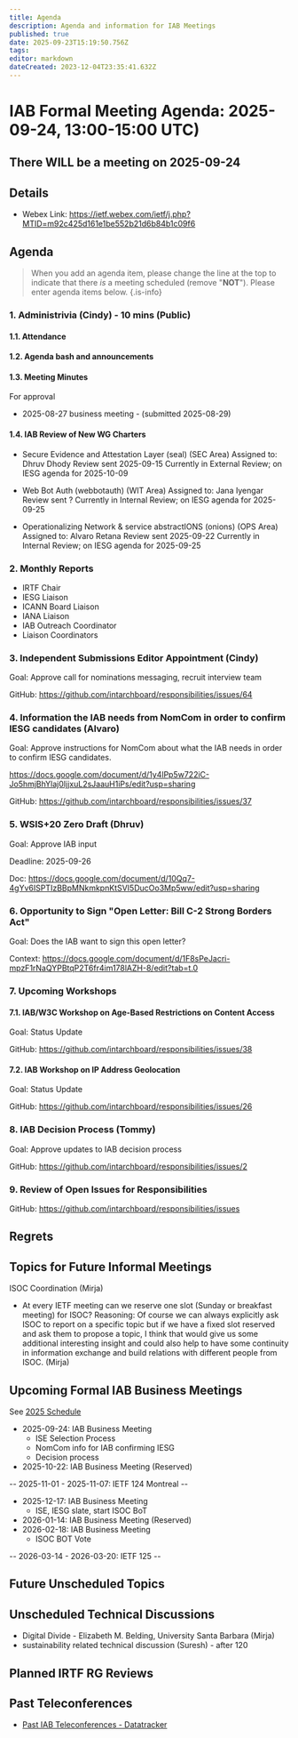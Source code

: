 ```yaml
---
title: Agenda
description: Agenda and information for IAB Meetings
published: true
date: 2025-09-23T15:19:50.756Z
tags: 
editor: markdown
dateCreated: 2023-12-04T23:35:41.632Z
---
```


# IAB Formal Meeting Agenda: 2025-09-24, 13:00-15:00 UTC)

## There WILL be a meeting on 2025-09-24

## Details

* Webex Link: https://ietf.webex.com/ietf/j.php?MTID=m92c425d161e1be552b21d6b84b1c09f6


## Agenda

> When you add an agenda item, please change the line at the top to indicate that there *is* a meeting scheduled (remove "**NOT**"). Please enter agenda items below.
{.is-info}

### 1. Administrivia (Cindy) - 10 mins (Public)

#### 1.1. Attendance

#### 1.2. Agenda bash and announcements

#### 1.3. Meeting Minutes

For approval

- 2025-08-27 business meeting - (submitted 2025-08-29) 

#### 1.4. IAB Review of New WG Charters

- Secure Evidence and Attestation Layer (seal) (SEC Area)
    Assigned to: Dhruv Dhody
    Review sent 2025-09-15
    Currently in External Review; on IESG agenda for 2025-10-09

- Web Bot Auth (webbotauth) (WIT Area)
    Assigned to: Jana Iyengar
    Review sent ?
    Currently in Internal Review; on IESG agenda for 2025-09-25
    
- Operationalizing Network & service abstractIONS (onions) (OPS Area)
    Assigned to: Alvaro Retana
    Review sent 2025-09-22
    Currently in Internal Review; on IESG agenda for 2025-09-25


### 2. Monthly Reports

  - IRTF Chair
  - IESG Liaison
  - ICANN Board Liaison
  - IANA Liaison
  - IAB Outreach Coordinator
  - Liaison Coordinators


### 3. Independent Submissions Editor Appointment (Cindy)

  Goal: Approve call for nominations messaging, recruit interview team

  GitHub: https://github.com/intarchboard/responsibilities/issues/64


### 4. Information the IAB needs from NomCom in order to confirm IESG candidates (Alvaro)

  Goal: Approve instructions for NomCom about what the IAB needs in 
  order to confirm IESG candidates.
  
  https://docs.google.com/document/d/1y4lPp5w722iC-Jo5hmjBhYlaj0IjjxuL2sJaauH1iPs/edit?usp=sharing

  GitHub: https://github.com/intarchboard/responsibilities/issues/37


### 5. WSIS+20 Zero Draft (Dhruv)

  Goal: Approve IAB input

  Deadline: 2025-09-26

  Doc: https://docs.google.com/document/d/10Qq7-4gYv6ISPTIzBBpMNkmkpnKtSVI5DucOo3Mp5ww/edit?usp=sharing


### 6. Opportunity to Sign "Open Letter: Bill C-2 Strong Borders Act"

  Goal: Does the IAB want to sign this open letter?

  Context: https://docs.google.com/document/d/1F8sPeJacri-mpzF1rNaQYPBtqP2T6fr4im178lAZH-8/edit?tab=t.0


### 7. Upcoming Workshops

#### 7.1. IAB/W3C Workshop on Age-Based Restrictions on Content Access

  Goal: Status Update

  GitHub: https://github.com/intarchboard/responsibilities/issues/38


#### 7.2. IAB Workshop on IP Address Geolocation

  Goal: Status Update

  GitHub: https://github.com/intarchboard/responsibilities/issues/26


### 8. IAB Decision Process (Tommy)

  Goal: Approve updates to IAB decision process

  GitHub: https://github.com/intarchboard/responsibilities/issues/2


### 9. Review of Open Issues for Responsibilities

  GitHub: https://github.com/intarchboard/responsibilities/issues



## Regrets
 



## Topics for Future Informal Meetings

ISOC Coordination (Mirja)

- At every IETF meeting can we reserve one slot (Sunday or breakfast meeting) for ISOC? Reasoning: Of course we can always explicitly ask ISOC to report on a specific topic but if we have a fixed slot reserved and ask them to propose a topic, I think that would give us some additional interesting insight and could also help to have some continuity in information exchange and build relations with different people from ISOC. (Mirja)


## Upcoming Formal IAB Business Meetings

See [2025 Schedule](https://wiki.ietf.org/group/iab/2025_Schedule)

- 2025-09-24: IAB Business Meeting
    - ISE Selection Process
    - NomCom info for IAB confirming IESG
    - Decision process
- 2025-10-22: IAB Business Meeting (Reserved)

-- 2025-11-01 - 2025-11-07: IETF 124 Montreal --

- 2025-12-17: IAB Business Meeting
    - ISE, IESG slate, start ISOC BoT
- 2026-01-14: IAB Business Meeting (Reserved)
- 2026-02-18: IAB Business Meeting 
    - ISOC BOT Vote
    
-- 2026-03-14 - 2026-03-20: IETF 125 --

## Future Unscheduled Topics 


## Unscheduled Technical Discussions

* Digital Divide - Elizabeth M. Belding, University Santa Barbara (Mirja)
* sustainability related technical discussion (Suresh) - after 120


## Planned IRTF RG Reviews 

## Past Teleconferences 

* [Past IAB Teleconferences - Datatracker](https://datatracker.ietf.org/group/iab/meetings/)


<!--
### Alternate Zoom info:

* [Zoom link](https://ietf.zoom.us/j/2649121587?pwd=dVJXTHRoQ2RqeE5tY2huWFFDdTFpdz09)
* Passcode: 1234
-->
